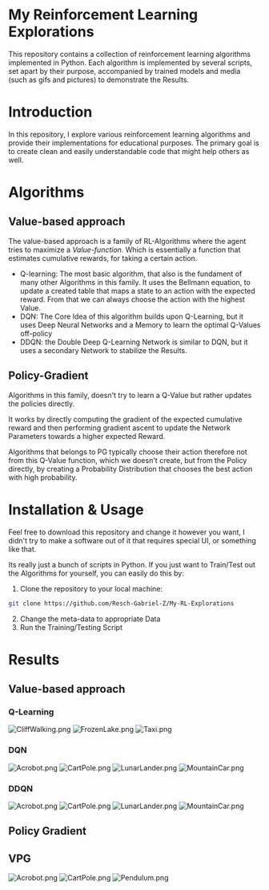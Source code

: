 # My Reinforcement Learning Explorations

This repository contains a collection of reinforcement learning algorithms implemented in Python. Each algorithm is
implemented by several scripts, set apart by their purpose, accompanied by trained models and media (such as gifs and
pictures) to demonstrate the Results.

# Introduction

In this repository, I explore various reinforcement learning algorithms and provide their implementations for
educational purposes. The primary goal is to create clean and easily understandable code that might help others as well.

# Algorithms

## Value-based approach

The value-based approach is a family of RL-Algorithms where the agent tries to maximize a _Value-function_.
Which is essentially a function that estimates cumulative rewards, for taking a certain action.

- Q-learning: The most basic algorithm, that also is the fundament of many other Algorithms in this family. It uses the
  Bellmann equation, to update a created table that maps a state to an action with the expected reward. From that we can
  always choose the action with the highest Value.
- DQN: The Core Idea of this algorithm builds upon Q-Learning, but it uses Deep Neural Networks and a Memory to learn
  the optimal Q-Values off-policy
- DDQN: the Double Deep Q-Learning Network is similar to DQN, but it uses a secondary Network to stabilize the Results.

## Policy-Gradient

Algorithms in this family, doesn't try to learn a Q-Value but rather updates the policies directly.

It works by directly computing the gradient of the expected cumulative reward and then performing gradient ascent to
update the Network Parameters towards a higher expected Reward.

Algorithms that belongs to PG typically choose their action therefore not from this Q-Value function, which we doesn't
create, but from the Policy directly, by creating a Probability Distribution that chooses the best action with high
probability.

# Installation & Usage

Feel free to download this repository and change it however you want, I didn't try to make a software out of it that
requires special UI, or something like that.

Its really just a bunch of scripts in Python. If you just want to Train/Test out the Algorithms for yourself, you can
easily do this by:

1. Clone the repository to your local machine:

```bash
git clone https://github.com/Resch-Gabriel-Z/My-RL-Explorations
```

2. Change the meta-data to appropriate Data
3. Run the Training/Testing Script

# Results

## Value-based approach

### Q-Learning

![CliffWalking.png](Q-Learning%2Fmedia%2FCliffWalking.png)
![FrozenLake.png](Q-Learning%2Fmedia%2FFrozenLake.png)
![Taxi.png](Q-Learning%2Fmedia%2FTaxi.png)

### DQN

![Acrobot.png](DQN%2Fmedia%2FAcrobot.png)
![CartPole.png](DQN%2Fmedia%2FCartPole.png)
![LunarLander.png](DQN%2Fmedia%2FLunarLander.png)
![MountainCar.png](DQN%2Fmedia%2FMountainCar.png)

### DDQN

![Acrobot.png](DDQN%2Fmedia%2FAcrobot.png)
![CartPole.png](DDQN%2Fmedia%2FCartPole.png)
![LunarLander.png](DDQN%2Fmedia%2FLunarLander.png)
![MountainCar.png](DDQN%2Fmedia%2FMountainCar.png)

## Policy Gradient

## VPG

![Acrobot.png](VPG%2Fmedia%2FAcrobot.png)
![CartPole.png](VPG%2Fmedia%2FCartPole.png)
![Pendulum.png](VPG%2Fmedia%2FPendulum.png)

